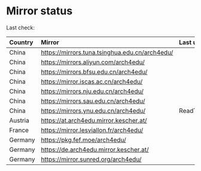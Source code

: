 <script src="./time.js"></script>
# Mirror status
Last check: <script type="text/javascript">localize(1682097406.415598);</script>

|Country|Mirror|Last update|
|:------|:-----|:----------|
|China|https://mirrors.tuna.tsinghua.edu.cn/arch4edu/|<script type="text/javascript">localize(1682058650);</script>|
|China|https://mirrors.aliyun.com/arch4edu/|<script type="text/javascript">localize(1681972755);</script>|
|China|https://mirrors.bfsu.edu.cn/arch4edu/|<script type="text/javascript">localize(1682058650);</script>|
|China|https://mirror.iscas.ac.cn/arch4edu/|<script type="text/javascript">localize(1682058650);</script>|
|China|https://mirrors.nju.edu.cn/arch4edu/|<script type="text/javascript">localize(1682058650);</script>|
|China|https://mirrors.sau.edu.cn/arch4edu/|<script type="text/javascript">localize(1673850842);</script>|
|China|https://mirrors.ynu.edu.cn/arch4edu/|ReadTimeout|
|Austria|https://at.arch4edu.mirror.kescher.at/|<script type="text/javascript">localize(1682058650);</script>|
|France|https://mirror.lesviallon.fr/arch4edu/|<script type="text/javascript">localize(1682058650);</script>|
|Germany|https://pkg.fef.moe/arch4edu/|<script type="text/javascript">localize(1682058650);</script>|
|Germany|https://de.arch4edu.mirror.kescher.at/|<script type="text/javascript">localize(1682058650);</script>|
|Germany|https://mirror.sunred.org/arch4edu/|<script type="text/javascript">localize(1682058650);</script>|

<script src="./tablefilter/tablefilter.js"></script>
<script src="./table.js"></script>